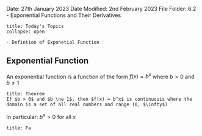 Date: 27th January 2023
Date Modified: 2nd February 2023
File Folder: 6.2 - Exponential Functions and Their Derivatives

```ad-abstract
title: Today's Topics
collapse: open

- Defintion of Exponetial Function

```

## Exponential Function

An exponential function is a function of the form $f(x) = b^x$ where $b > 0$ and $b \ne 1$

```ad-abstract
title: Theorem
If $b > 0$ and $b \ne 1$, then $f(x) = b^x$ is continuouis where the domain is a set of all real numbers and range (0, $\infty$)
```

In particular: $b^x > 0$ for all $x$

```ad-info
title: Fa
```
